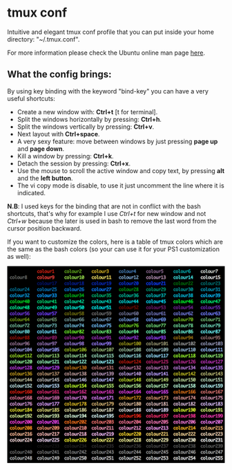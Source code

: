 tmux conf
=========

Intuitive and elegant tmux conf profile that you can put inside your home directory: "~/.tmux.conf".

For more information please check the Ubuntu online man page [here](http://manpages.ubuntu.com/manpages/precise/en/man1/tmux.1.html).

What the config brings:
-----------------------
By using key binding with the keyword "bind-key" you can have a very useful shortcuts:
- Create a new window with: **Ctrl+t** [t for terminal].
- Split the windows horizontally by pressing: **Ctrl+h**.
- Split the windows vertically by pressing: **Ctrl+v**.
- Next layout with **Ctrl+space**.
- A very sexy feature: move between windows by just pressing **page up** and **page down**.
- Kill a window by pressing: **Ctrl+k**.
- Detach the session by pressing: **Ctrl+x**.
- Use the mouse to scroll the active window and copy text, by pressing **alt** and the **left button**.
- The vi copy mode is disable, to use it just uncomment the line where it is indicated.

**N.B**: I used keys for the binding that are not in conflict with the bash shortcuts, that's why for example I use *Ctrl+t* for new window and not *Ctrl+w* because the later is used in bash to remove the last word from the cursor position backward.

If you want to customize the colors, here is a table of tmux colors which are the same as the bash colors (so your can use it for your PS1 customization as well):

![tmux colors](colors.png)

